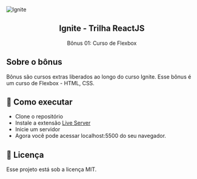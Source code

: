 <img alt="Ignite" src="https://i.imgur.com/eCVyxxy.png">
<h2 align="center">
  Ignite - Trilha ReactJS
</h2>
<p align="center">
  Bônus 01: Curso de Flexbox
</p>

## Sobre o bônus
Bônus são cursos extras liberados ao longo do curso Ignite. Esse bônus é um curso de Flexbox - HTML, CSS.

## 🚀 Como executar

- Clone o repositório
- Instale a extensão [Live Server](https://marketplace.visualstudio.com/items?itemName=ritwickdey.LiveServer)
- Inicie um servidor
- Agora você pode acessar localhost:5500 do seu navegador.

## :memo: Licença

Esse projeto está sob a licença MIT.
